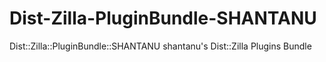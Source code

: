 Dist-Zilla-PluginBundle-SHANTANU
================================

Dist::Zilla::PluginBundle::SHANTANU  shantanu's Dist::Zilla Plugins Bundle